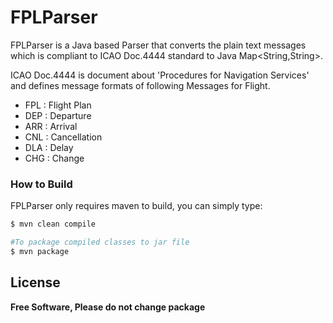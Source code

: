 # FPLParser

FPLParser is a Java based Parser that converts the plain text messages which is compliant to ICAO Doc.4444 standard to Java Map<String,String>.

ICAO Doc.4444 is document about 'Procedures for Navigation Services' and defines message formats of following Messages for Flight.

  - FPL : Flight Plan
  - DEP : Departure 
  - ARR : Arrival
  - CNL : Cancellation
  - DLA : Delay
  - CHG : Change

### How to Build

FPLParser only requires maven to build, you can simply type:

```sh
$ mvn clean compile

#To package compiled classes to jar file
$ mvn package
```



License
----

**Free Software, Please do not change package**


